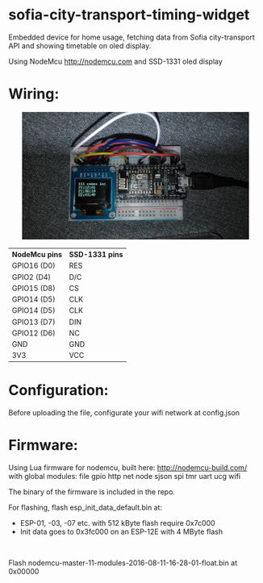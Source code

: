 # sofia-city-transport-timing-widget

Embedded device for home usage,
fetching data from Sofia city-transport API and showing timetable on oled display.

Using NodeMcu http://nodemcu.com
and SSD-1331 oled display

# Wiring:

<p align="center">
	<img src="__info/IMG_20160804_210255.jpg" width="450"/>
</p>

<table>
	<tr>
		<th>
			NodeMcu pins
		</th>
		<th>
			SSD-1331 pins
		</th>
	</tr>
	<tr>
		<td>
			GPIO16 (D0)
		</td>
		<td>
			RES
		</td>
	</tr>
	<tr>
		<td>
			GPIO2 (D4)
		</td>
		<td>
			D/C
		</td>
	</tr>
	<tr>
		<td>
			GPIO15 (D8)
		</td>
		<td>
			CS
		</td>
	</tr>
	<tr>
		<td>
			GPIO14 (D5)
		</td>
		<td>
			CLK
		</td>
	</tr>
	<tr>
		<td>
			GPIO14 (D5)
		</td>
		<td>
			CLK
		</td>
	</tr>
	<tr>
		<td>
			GPIO13 (D7)
		</td>
		<td>
			DIN
		</td>
	</tr>
	<tr>
		<td>
			GPIO12 (D6)
		</td>
		<td>
			NC
		</td>
	</tr>
	<tr>
		<td>
			GND
		</td>
		<td>
			GND
		</td>
	</tr>
	<tr>
		<td>
			3V3
		</td>
		<td>
			VCC
		</td>
	</tr>
</table>

# Configuration:
Before uploading the file, configurate your wifi network at config.json

# Firmware:

Using Lua firmware for nodemcu, built here: http://nodemcu-build.com/
with global modules: file gpio http net node sjson spi tmr uart ucg wifi

The binary of the firmware is included in the repo.
<br/>

For flashing, flash esp_init_data_default.bin at:
<ul>
	<li>ESP-01, -03, -07 etc. with 512 kByte flash require 0x7c000</li>
	<li>Init data goes to 0x3fc000 on an ESP-12E with 4 MByte flash</li>
</ul>

<br/>

Flash nodemcu-master-11-modules-2016-08-11-16-28-01-float.bin at 0x00000
